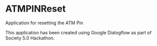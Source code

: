# ATMPINReset
Application for resetting the ATM Pin

This application has been created using Google Dialogflow as part of Society 5.0 Hackathon. 
